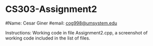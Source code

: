 # CS303-Assignment2
#Name: Cesar Giner
#email: cog998@umsystem.edu

Instructions: Working code in file Assignment2.cpp, a screenshot of working code included in the list of 
files.
